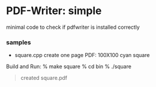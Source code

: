 PDF-Writer: simple
===============

minimal code to check if pdfwriter is installed correctly


### samples 
- square.cpp
create one page PDF: 100X100 cyan square

Build and Run:
% make square
% cd bin
% ./square
> created square.pdf  


